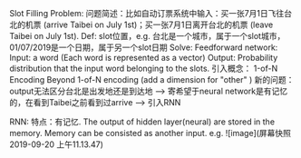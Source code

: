Slot Filling Problem: 
  问题简述：比如自动订票系统中输入：买一张7月1日飞往台北的机票 (arrive Taibei on July 1st)；买一张7月1日离开台北的机票 (leave Taibei on July 1st).
  Def: slot位置，e.g. 台北是一个城市，属于一个slot城市， 01/07/2019是一个日期，属于另一个slot日期
  Solve: Feedforward network: 
    Input: a word (Each word is represented as a vector)
    Output: Probability distribution that the input word belonging to the slots.
    引入概念： 1-of-N Encoding
             Beyond 1-of-N encoding (add a dimension for "other" )
  新的问题： output无法区分台北是出发地还是到达地 --> 寄希望于neural network是有记忆的，在看到Taibei之前看到过arrive --> 引入RNN
  
RNN: 
  特点：有记忆. The output of hidden layer(neural) are stored in the memory. Memory can be consisted as another input.
  e.g.
  ![image](屏幕快照 2019-09-20 上午11.13.47)
